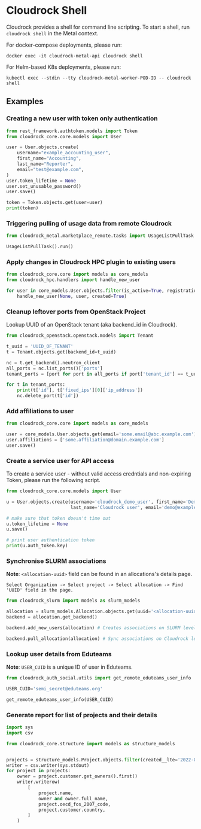 # Cloudrock Shell

Cloudrock provides a shell for command line scripting. To start a shell, run ``cloudrock shell`` in the Metal context.

For docker-compose deployments, please run:

``docker exec -it cloudrock-metal-api cloudrock shell``

For Helm-based K8s deployments, please run:

``kubectl exec --stdin --tty cloudrock-metal-worker-POD-ID -- cloudrock shell``

## Examples

### Creating a new user with token only authentication

```python
from rest_framework.authtoken.models import Token
from cloudrock_core.core.models import User

user = User.objects.create(
    username="example_accounting_user",
    first_name="Accounting",
    last_name="Reporter",
    email="test@example.com",
)
user.token_lifetime = None
user.set_unusable_password()
user.save()

token = Token.objects.get(user=user)
print(token)
```

### Triggering pulling of usage data from remote Cloudrock

```python
from cloudrock_metal.marketplace_remote.tasks import UsageListPullTask

UsageListPullTask().run()
```

### Apply changes in Cloudrock HPC plugin to existing users

```python
from cloudrock_core.core import models as core_models
from cloudrock_hpc.handlers import handle_new_user

for user in core_models.User.objects.filter(is_active=True, registration_method__iexact='saml2'):
    handle_new_user(None, user, created=True)
```

### Cleanup leftover ports from OpenStack Project

Lookup UUID of an OpenStack tenant (aka backend_id in Cloudrock).

```python
from cloudrock_openstack.openstack.models import Tenant

t_uuid = 'UUID_OF_TENANT'
t = Tenant.objects.get(backend_id=t_uuid)

nc = t.get_backend().neutron_client
all_ports = nc.list_ports()['ports']
tenant_ports = [port for port in all_ports if port['tenant_id'] == t_uuid and port.get('status') == 'DOWN']

for t in tenant_ports:
    print(t['id'], t['fixed_ips'][0]['ip_address'])
    nc.delete_port(t['id'])
```

### Add affiliations to user

```python
from cloudrock_core.core import models as core_models

user = core_models.User.objects.get(email='some.email@abc.example.com')
user.affiliations = ['some.affiliation@domain.example.com']
user.save()
```

### Create a service user for API access

To create a service user - without valid access credntials and non-expiring Token, please run the
following script.

```python
from cloudrock_core.core.models import User

u = User.objects.create(username='cloudrock_demo_user', first_name='Demo',
                        last_name='Cloudrock user', email='demo@example.com')

# make sure that token doesn't time out
u.token_lifetime = None
u.save()

# print user authentication token
print(u.auth_token.key)
```

### Synchronise SLURM associations

**Note**: `<allocation-uuid>` field can be found in an allocations's details page.

`Select Organization -> Select project -> Select allocation -> Find 'UUID' field in the page.`

```python
from cloudrock_slurm import models as slurm_models

allocation = slurm_models.Allocation.objects.get(uuid='<allocation-uuid>')
backend = allocation.get_backend()

backend.add_new_users(allocation) # Creates associations on SLURM level

backend.pull_allocation(allocation) # Sync associations on Cloudrock level
```

### Lookup user details from Eduteams

**Note**: `USER_CUID` is a unique ID of user in Eduteams.

```python
from cloudrock_auth_social.utils import get_remote_eduteams_user_info

USER_CUID='semi_secret@eduteams.org'

get_remote_eduteams_user_info(USER_CUID)
```

### Generate report for list of projects and their details

```python
import sys
import csv

from cloudrock_core.structure import models as structure_models


projects = structure_models.Project.objects.filter(created__lte='2022-05-31')
writer = csv.writer(sys.stdout)
for project in projects:
    owner = project.customer.get_owners().first()
    writer.writerow(
        [
            project.name,
            owner and owner.full_name,
            project.oecd_fos_2007_code,
            project.customer.country,
        ]
    )
```
